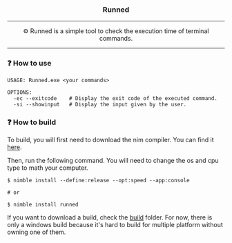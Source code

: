 <h3 align="center">
    Runned
</h3>

---

<p align="center">
    ⚙️ Runned is a simple tool to check the execution time of terminal commands.
</p>

---

### ❓ How to use
~~~
USAGE: Runned.exe <your commands>

OPTIONS:
  -ec --exitcode    # Display the exit code of the executed command.
  -si --showinput   # Display the input given by the user.
~~~

### ❓ How to build
To build, you will first need to download the nim compiler. You can find it [here](https://nim-lang.org/install.html).

Then, run the following command. You will need to change the os and cpu type to math your computer.

```console
$ nimble install --define:release --opt:speed --app:console

# or

$ nimble install runned
```

If you want to download a build, check the [build](./build/) folder. For now, there is only a windows build because it's hard to build for multiple platform without owning one of them.

